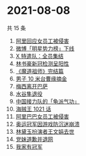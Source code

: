 # 2021-08-08

共 15 条

<!-- BEGIN ZHIHUSEARCH -->
<!-- 最后更新时间 Sun Aug 08 2021 14:09:20 GMT+0800 (China Standard Time) -->
1. [阿里回应女员工被侵害](https://www.zhihu.com/search?q=阿里)
1. [微博「明星势力榜」下线](https://www.zhihu.com/search?q=明星势力榜)
1. [X 特遣队：全员集结](https://www.zhihu.com/search?q=x特遣队)
1. [林书豪新冠检测呈阳性](https://www.zhihu.com/search?q=林书豪)
1. [《魔道祖师》完结篇](https://www.zhihu.com/search?q=魔道祖师)
1. [男子 10 米台曹缘摘金](https://www.zhihu.com/search?q=10米跳台)
1. [梅西离开巴萨](https://www.zhihu.com/search?q=梅西离开巴萨)
1. [水谷隼退役](https://www.zhihu.com/search?q=水谷隼)
1. [中国接力队的「龟派气功」](https://www.zhihu.com/search?q=龙珠)
1. [海贼王 1021 话](https://www.zhihu.com/search?q=海贼王)
1. [阿里巴巴女员工被侵害](https://www.zhihu.com/search?q=阿里)
1. [奥运冠军因游戏防沉迷崩溃](https://www.zhihu.com/search?q=网络游戏)
1. [林黛玉扮演者王文娟去世](https://www.zhihu.com/search?q=王文娟)
1. [党妹道歉并退网](https://www.zhihu.com/search?q=党妹)
1. [我家有冠军](https://www.zhihu.com/search?q=我家有冠军)
<!-- END ZHIHUSEARCH -->
